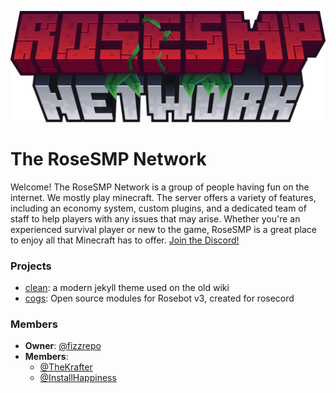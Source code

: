 ![RoseSMP Network Logo](https://raw.githubusercontent.com/RoseSMP/wiki/main/src/Rose-fixedsize.svg#center)

# The RoseSMP Network

Welcome! The RoseSMP Network is a group of people having fun on the internet. We mostly play minecraft. The server offers a variety of features, including an economy system, custom plugins, and a dedicated team of staff to help players with any issues that may arise. Whether you're an experienced survival player or new to the game, RoseSMP is a great place to enjoy all that Minecraft has to offer. [Join the Discord!](https://discord.gg/rosesmp)

### Projects

 - [clean](https://github.com/RoseSMP/clean): a modern jekyll theme used on the old wiki
 - [cogs](https://github.com/RoseSMP/cogs): Open source modules for Rosebot v3, created for rosecord

### Members

 - **Owner**: [@fizzrepo](https://github.com/fizzrepo)
 - **Members**:
    - [@TheKrafter](https://github.com/TheKrafter)
    - [@InstallHappiness](https://github.com/InstallHappiness)
